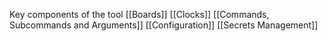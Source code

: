 Key components of the tool
[[Boards]]
[[Clocks]]
[[Commands, Subcommands and Arguments]]
[[Configuration]]
[[Secrets Management]]
